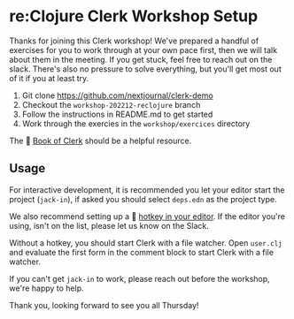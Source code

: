 # re:Clojure Clerk Workshop Setup

Thanks for joining this Clerk workshop! We've prepared a handful of
exercises for you to work through at your own pace first, then we will
talk about them in the meeting. If you get stuck, feel free to reach
out on the slack. There's also no pressure to solve everything, but
you'll get most out of it if you at least try.

1. Git clone https://github.com/nextjournal/clerk-demo
2. Checkout the `workshop-202212-reclojure` branch
3. Follow the instructions in README.md to get started
4. Work through the exercies in the `workshop/exercices` directory

The 📓 [Book of Clerk](https://book.clerk.vision) should be a helpful
resource.

## Usage

For interactive development, it is recommended you let your editor
start the project (`jack-in`), if asked you should select `deps.edn` as
the project type.

We also recommend setting up a 🔪 [hotkey in your
editor](https://github.com/nextjournal/clerk#editor-workflow). If the
editor you're using, isn't on the list, please let us know on the
Slack.

Without a hotkey, you should start Clerk with a file watcher. Open
`user.clj` and evaluate the first form in the comment block to start
Clerk with a file watcher.

If you can't get `jack-in` to work, please reach out before the
workshop, we're happy to help.

Thank you, looking forward to see you all Thursday!
